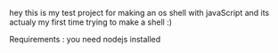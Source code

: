 hey this is my test project for making an os shell with javaScript
and its actualy my first time trying to make a shell :)

Requirements :
you need nodejs installed
